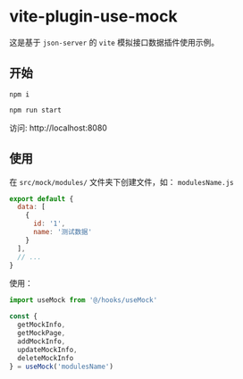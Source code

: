 # vite-plugin-use-mock

这是基于 `json-server` 的 `vite` 模拟接口数据插件使用示例。

## 开始
```shell
npm i

npm run start
```

访问: http://localhost:8080

## 使用

在 `src/mock/modules/` 文件夹下创建文件，如： `modulesName.js`

```javascript
export default {
  data: [
    {
      id: '1',
      name: '测试数据'
    }
  ],
  // ...
}
```

使用：

```javascript
import useMock from '@/hooks/useMock'

const {
  getMockInfo,
  getMockPage,
  addMockInfo,
  updateMockInfo,
  deleteMockInfo
} = useMock('modulesName')
```